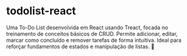 # todolist-react
Uma To-Do List desenvolvida em React usando Treact, focada no treinamento de conceitos básicos de CRUD. Permite adicionar, editar, marcar como concluído e remover tarefas de forma intuitiva. Ideal para reforçar fundamentos de estados e manipulação de listas. 🚀

